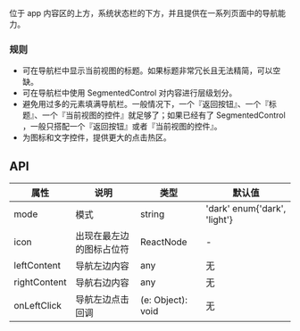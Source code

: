 位于 app 内容区的上方，系统状态栏的下方，并且提供在一系列页面中的导航能力。

### 规则

- 可在导航栏中显示当前视图的标题。如果标题非常冗长且无法精简，可以空缺。
- 可在导航栏中使用 SegmentedControl 对内容进行层级划分。
- 避免用过多的元素填满导航栏。一般情况下，一个『返回按钮』、一个『标题』、一个『当前视图的控件』就足够了；如果已经有了 SegmentedControl ，一般只搭配一个『返回按钮』或者『当前视图的控件』。
- 为图标和文字控件，提供更大的点击热区。

## API

| 属性         | 说明                     | 类型              | 默认值                       |
| ------------ | ------------------------ | ----------------- | ---------------------------- |
| mode         | 模式                     | string            | 'dark' enum{'dark', 'light'} |
| icon         | 出现在最左边的图标占位符 | ReactNode         | -                            |
| leftContent  | 导航左边内容             | any               | 无                           |
| rightContent | 导航右边内容             | any               | 无                           |
| onLeftClick  | 导航左边点击回调         | (e: Object): void | 无                           |
